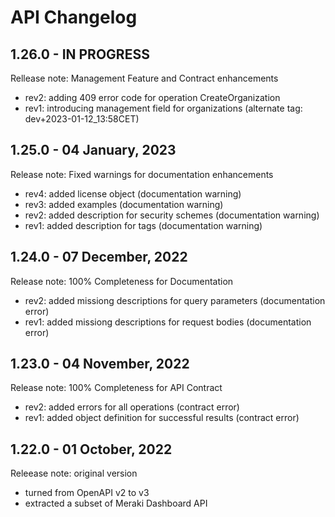 # API Changelog

## 1.26.0 - IN PROGRESS

Rellease note: Management Feature and Contract enhancements

- rev2: adding 409 error code for operation CreateOrganization
- rev1: introducing management field for organizations (alternate tag: dev+2023-01-12_13:58CET)

## 1.25.0 - 04 January, 2023

Release note: Fixed warnings for documentation enhancements

- rev4: added license object (documentation warning)
- rev3: added examples (documentation warning)
- rev2: added description for security schemes (documentation warning)
- rev1: added description for tags (documentation warning)

## 1.24.0 - 07 December, 2022

Release note: 100% Completeness for Documentation

- rev2: added missiong descriptions for query parameters (documentation error)
- rev1: added missiong descriptions for request bodies (documentation error)

## 1.23.0 - 04 November, 2022

Release note: 100% Completeness for API Contract

- rev2: added errors for all operations (contract error)
- rev1: added object definition for successful results (contract error)

## 1.22.0 - 01 October, 2022

Releease note: original version

- turned from OpenAPI v2 to v3
- extracted a subset of Meraki Dashboard API
